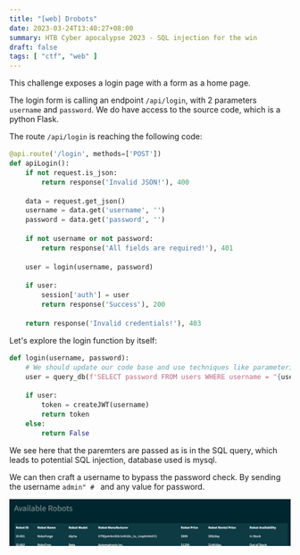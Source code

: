 ```yaml
---
title: "[web] Drobots"
date: 2023-03-24T13:40:27+08:00
summary: HTB Cyber apocalypse 2023 - SQL injection for the win
draft: false
tags: [ "ctf", "web" ]
---
```

This challenge exposes a login page with a form as a home page.

The login form is calling an endpoint `/api/login`, with 2 parameters `username` and `password`.
We do have access to the source code, which is a python Flask.

The route `/api/login` is reaching the following code:

```python
@api.route('/login', methods=['POST'])
def apiLogin():
    if not request.is_json:
        return response('Invalid JSON!'), 400
    
    data = request.get_json()
    username = data.get('username', '')
    password = data.get('password', '')
    
    if not username or not password:
        return response('All fields are required!'), 401
    
    user = login(username, password)
    
    if user:
        session['auth'] = user
        return response('Success'), 200
        
    return response('Invalid credentials!'), 403
```

Let's explore the login function by itself:

```python
def login(username, password):
    # We should update our code base and use techniques like parameterization to avoid SQL Injection
    user = query_db(f'SELECT password FROM users WHERE username = "{username}" AND password = "{password}" ', one=True)

    if user:
        token = createJWT(username)
        return token
    else:
        return False
```

We see here that the paremters are passed as is in the SQL query, which leads to potential SQL injection, database used is mysql.

We can then craft a username to bypass the password check. By sending the username `admin" # `  and any value for password.

![flag](img/web-drobots-flag.png)
